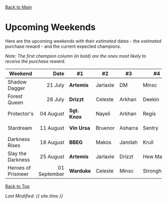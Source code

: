 [Back to Main](index.md)

# Upcoming Weekends

Here are the upcoming weekends with their *estimated* dates - the *estimated* purchase reward - and the current expected champions.

*Note: The first champion column (in bold) are the ones most likely to receive the purchase reward.*

| Weekend | Date | #1 | #2 | #3 | #4 | #5 | Reward |
|---|--:|---|---|---|---|---|---|
| Shadow Dagger | 21 July | **Artemis** | Jarlaxle | DM | Minsc | Widdle | Golden Epic |
| Forest Queen | 28 July | **Drizzt** | Celeste | Arkhan | Deekin | Shandie | Golden Epic |
| Protector's | 04 August | **Sgt. Knox** | Nayeli | Arkhan | Regis | Turiel | Golden Epic |
| Stardream | 11 August | **Vin Ursa** | Bruenor | Asharra | Sentry | Widdle | Golden Epic |
| Darkness Rises | 18 August | **BBEG** | Makos | Jamilah | Krull | Miria | Golden Epic |
| Slay the Darkness | 25 August | **Artemis** | Jarlaxle | Drizzt | Hew Maan | Catti-brie | Golden Epic |
| Heroes of Prismeer | 01 September | **Warduke** | Celeste | Minsc | Strongheart | Evandra | Golden Epic |

[Back to Top](#top)

*Last Modified: {{ site.time }}*